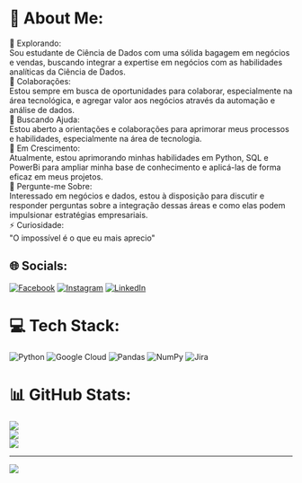 # 💫 About Me:
🔭 Explorando:<br>Sou estudante de Ciência de Dados com uma sólida bagagem em negócios e vendas, buscando integrar a expertise em negócios com as habilidades analíticas da Ciência de Dados.<br>👯 Colaborações:<br>Estou sempre em busca de oportunidades para colaborar, especialmente na área tecnológica, e agregar valor aos negócios através da automação e análise de dados.<br>🤝 Buscando Ajuda:<br>Estou aberto a orientações e colaborações para aprimorar meus processos e habilidades, especialmente na área de tecnologia.<br>🌱 Em Crescimento:<br>Atualmente, estou aprimorando minhas habilidades em Python, SQL e PowerBi para ampliar minha base de conhecimento e aplicá-las de forma eficaz em meus projetos.<br>💬 Pergunte-me Sobre:<br>Interessado em negócios e dados, estou à disposição para discutir e responder perguntas sobre a integração dessas áreas e como elas podem impulsionar estratégias empresariais.<br>⚡ Curiosidade:<br>"O impossível é o que eu mais aprecio"


## 🌐 Socials:
[![Facebook](https://img.shields.io/badge/Facebook-%231877F2.svg?logo=Facebook&logoColor=white)](https://facebook.com/https://www.facebook.com/rodolfo.silva.7186) [![Instagram](https://img.shields.io/badge/Instagram-%23E4405F.svg?logo=Instagram&logoColor=white)](https://instagram.com/https://instagram.com/rodolfoxv?igshid=OGQ5ZDc2ODk2ZA==) [![LinkedIn](https://img.shields.io/badge/LinkedIn-%230077B5.svg?logo=linkedin&logoColor=white)](https://linkedin.com/in/www.linkedin.com/in/rodolfo-fonseca-11122675) 

# 💻 Tech Stack:
![Python](https://img.shields.io/badge/python-3670A0?style=plastic&logo=python&logoColor=ffdd54) ![Google Cloud](https://img.shields.io/badge/Google%20Cloud-%234285F4.svg?style=plastic&logo=google-cloud&logoColor=white) ![Pandas](https://img.shields.io/badge/pandas-%23150458.svg?style=plastic&logo=pandas&logoColor=white) ![NumPy](https://img.shields.io/badge/numpy-%23013243.svg?style=plastic&logo=numpy&logoColor=white) ![Jira](https://img.shields.io/badge/jira-%230A0FFF.svg?style=plastic&logo=jira&logoColor=white)
# 📊 GitHub Stats:
![](https://github-readme-stats.vercel.app/api?username=Rodolfoxxv&theme=swift&hide_border=false&include_all_commits=false&count_private=false)<br/>
![](https://github-readme-streak-stats.herokuapp.com/?user=Rodolfoxxv&theme=swift&hide_border=false)<br/>
![](https://github-readme-stats.vercel.app/api/top-langs/?username=Rodolfoxxv&theme=swift&hide_border=false&include_all_commits=false&count_private=false&layout=compact)

---
[![](https://visitcount.itsvg.in/api?id=Rodolfoxxv&icon=1&color=0)](https://visitcount.itsvg.in)

<!-- Proudly created with GPRM ( https://gprm.itsvg.in ) -->
